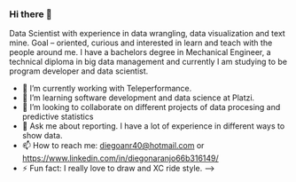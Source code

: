 ### Hi there 👋

Data Scientist with experience in data wrangling, data visualization and text mine. Goal – oriented, curious and interested in learn and teach with the people around me. I have a bachelors degree in Mechanical Engineer, a technical diploma in big data management and currently I am studying to be program developer and data scientist. 

- 🔭 I’m currently working with Teleperformance.
- 🌱 I’m learning software development and data science at Platzi. 
- 👯 I’m looking to collaborate on different projects of data procesing and predictive statistics 
- 💬 Ask me about reporting. I have a lot of experience in different ways to show data.
- 📫 How to reach me: diegoanr40@hotmail.com or https://www.linkedin.com/in/diegonaranjo66b316149/
- ⚡ Fun fact: I really love to draw and XC ride style.
-->

